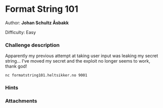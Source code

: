 # Format String 101

Author: **Johan Schultz Åsbakk**

Difficulty: Easy

### Challenge description

Apparently my previous attempt at taking user input was leaking my secret string... I've moved my secret and the exploit no longer seems to work, thank god!

`nc formatstring101.heltsikker.no 9001`

### Hints

### Attachments


